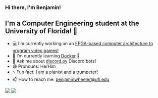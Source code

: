 ### Hi there, I'm Benjamin!

<!--
**benjamin051000/benjamin051000** is a ✨ _special_ ✨ repository because its `README.md` (this file) appears on your GitHub profile.
-->
## I'm a Computer Engineering student at the University of Florida! 🐊
- 💻 I’m currently working on an [FPGA-based computer architecture to program video games!](https://github.com/benjamin051000/baremetalgames)
- 🌱 I’m currently learning [Docker](https://www.docker.com/) 🐳
- 💬 Ask me about [discord.py](https://github.com/Rapptz/discord.py) Discord bots!
- 😄 Pronouns: He/Him
- ⚡ Fun fact: I am a pianist and a trumpeter!
- 📫 How to reach me: [benjaminwheeler@ufl.edu](mailto:benjaminwheeler@ufl.edu)
<!-- - 👯 I’m looking to collaborate with fellow Gators and software developers! -->
<!-- - 🤔 I’m looking for help with ... -->

<!-- 
[![Benjamin's github stats](https://github-readme-stats.vercel.app/api?username=benjamin051000&count_private=true&show_icons=true)](https://github.com/anuraghazra/github-readme-stats)
[![Top Languages](https://github-readme-stats.vercel.app/api/top-langs/?username=benjamin051000)](https://github.com/anuraghazra/github-readme-stats)
-->

<a href="https://github.com/anuraghazra/github-readme-stats">
  <img align="left" src="https://github-readme-stats.vercel.app/api?username=benjamin051000&count_private=true&show_icons=true" />
</a>
<a href="https://github.com/anuraghazra/github-readme-stats">
  <img align="left" src="https://github-readme-stats.vercel.app/api/top-langs/?username=benjamin051000" />
</a>
